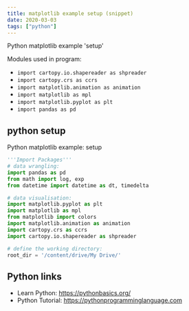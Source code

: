 ```yaml
---
title: matplotlib example setup (snippet)
date: 2020-03-03
tags: ["python"]
---
```

Python matplotlib example 'setup'


Modules used in program: 
* `import cartopy.io.shapereader as shpreader`
* `import cartopy.crs as ccrs`
* `import matplotlib.animation as animation`
* `import matplotlib as mpl`
* `import matplotlib.pyplot as plt`
* `import pandas as pd`

## python setup

Python matplotlib example: setup

```python
'''Import Packages'''
# data wrangling:
import pandas as pd
from math import log, exp
from datetime import datetime as dt, timedelta

# data visualisation:
import matplotlib.pyplot as plt
import matplotlib as mpl
from matplotlib import colors
import matplotlib.animation as animation
import cartopy.crs as ccrs
import cartopy.io.shapereader as shpreader

# define the working directory:
root_dir = '/content/drive/My Drive/'

```

## Python links

- Learn Python: https://pythonbasics.org/
- Python Tutorial: https://pythonprogramminglanguage.com
